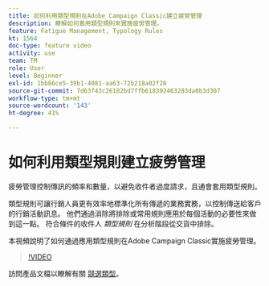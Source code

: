 ```yaml
---
title: 如何利用類型規則在Adobe Campaign Classic建立疲勞管理
description: 瞭解如何套用類型規則來實施疲勞管理。
feature: Fatigue Management, Typology Rules
kt: 1564
doc-type: feature video
activity: use
team: TM
role: User
level: Beginner
exl-id: 1bb86ce5-39b1-4081-aa63-72b218a02f28
source-git-commit: 7d63f43c26182bd7ffb618392463283da0b3d307
workflow-type: tm+mt
source-wordcount: '143'
ht-degree: 41%

---
```


# 如何利用類型規則建立疲勞管理

疲勞管理控制傳訊的頻率和數量，以避免收件者過度請求，且通會套用類型規則。

類型規則可讓行銷人員更有效率地標準化所有傳遞的業務實務，以控制傳送給客戶的行銷活動訊息。 他們通過消除將排除或常用規則應用於每個活動的必要性來做到這一點。 符合條件的收件人 *類型規則* 在分析階段從交貨中排除。

本視頻說明了如何通過應用類型規則在Adobe Campaign Classic實施疲勞管理。

>[!VIDEO](https://video.tv.adobe.com/v/25090?quality=12)

訪問產品文檔以瞭解有關 [競選類型](https://experienceleague.adobe.com/docs/campaign-classic/using/orchestrating-campaigns/campaign-optimization/about-campaign-typologies.html?lang=zh-Hant)。
